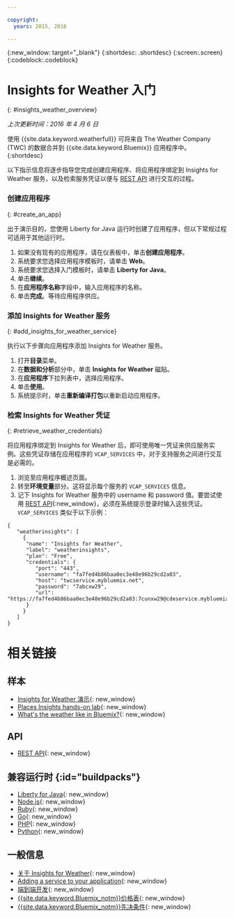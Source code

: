```yaml
---

copyright:
  years: 2015, 2016

---
```


{:new_window: target="_blank"}
{:shortdesc: .shortdesc}
{:screen:.screen}
{:codeblock:.codeblock}

# Insights for Weather 入门
{: #insights_weather_overview}

*上次更新时间：2016 年 4 月 6 日*

使用 {{site.data.keyword.weatherfull}} 可将来自 The Weather Company (TWC) 的数据合并到 {{site.data.keyword.Bluemix}} 应用程序中。
{:shortdesc}

以下指示信息将逐步指导您完成创建应用程序、将应用程序绑定到 Insights for Weather 服务，以及检索服务凭证以便与 [REST API](https://twcservice.{APPDomain}/rest-api/) 进行交互的过程。

### 创建应用程序
{: #create_an_app}

出于演示目的，您使用 Liberty for Java 运行时创建了应用程序，但以下常规过程可适用于其他运行时。

1. 如果没有现有的应用程序，请在仪表板中，单击**创建应用程序**。
2. 系统要求您选择应用程序模板时，请单击 **Web**。
3. 系统要求您选择入门模板时，请单击 **Liberty for Java**。
4. 单击**继续**。
5. 在**应用程序名称**字段中，输入应用程序的名称。
6. 单击**完成**。等待应用程序供应。

### 添加 Insights for Weather 服务
{: #add_insights_for_weather_service}

执行以下步骤向应用程序添加 Insights for Weather 服务。
1. 打开**目录**菜单。
2. 在**数据和分析**部分中，单击 **Insights for Weather** 磁贴。
3. 在**应用程序**下拉列表中，选择应用程序。
4. 单击**使用**。
5. 系统提示时，单击**重新编译打包**以重新启动应用程序。

### 检索 Insights for Weather 凭证
{: #retrieve_weather_credentials}

将应用程序绑定到 Insights for Weather 后，即可使用唯一凭证来供应服务实例。这些凭证存储在应用程序的 `VCAP_SERVICES` 中，对于支持服务之间进行交互是必需的。

1. 浏览至应用程序概述页面。
2. 转至**环境变量**部分。这将显示每个服务的 `VCAP_SERVICES` 信息。
3. 记下 Insights for Weather 服务中的 username 和 password 值。要尝试使用 [REST API](https://twcservice.{APPDomain}/rest-api/){:new_window}，必须在系统提示登录时输入这些凭证。`VCAP_SERVICES` 类似于以下示例：

```
{
   "weatherinsights": [
     {
      "name": "Insights for Weather",
      "label": "weatherinsights",
      "plan": "Free",
      "credentials": {
         "port": "443",
         "username": "fa7fed4b86baa0ec3e48e96b29cd2a03",
         "host": "twcservice.mybluemix.net",
         "password": "7abcxw29",
         "url": "https://fa7fed4b86baa0ec3e48e96b29cd2a03:7cunxw29@cdeservice.mybluemix.net"
      }
     }
   ]
}
```

# 相关链接
## 样本
* [Insights for Weather 演示](http://insights-for-weather-demo.mybluemix.net/){: new_window}
* [Places Insights hands-on lab](https://github.com/IBM-Bluemix/places-insights-lab){: new_window}
* [What's the weather like in Bluemix?](https://developer.ibm.com/bluemix/2015/12/08/insights-weather-sample-overview){: new_window}

## API
* [REST API](https://twcservice.{APPDomain}/rest-api/){: new_window}

## 兼容运行时 {:id="buildpacks"}
* [Liberty for Java](https://console.{DomainName}/docs/starters/liberty/index.html){: new_window}
* [Node.js](https://console.{DomainName}/docs/runtimes/nodejs/index.html){: new_window}
* [Ruby](https://console.{DomainName}/docs/runtimes/ruby/index.html){: new_window}
* [Go](https://console.{DomainName}/docs/runtimes/go/index.html){: new_window}
* [PHP](https://console.{DomainName}/docs/runtimes/php/index.html){: new_window}
* [Python](https://console.{DomainName}/docs/runtimes/python/index.html){: new_window}

## 一般信息
* [关于 Insights for Weather](https://console.{DomainName}/docs/services/Weather/weather_overview.html){: new_window}
* [Adding a service to your application](https://console.{DomainName}/docs/services/reqnsi.html#add_service){: new_window}
* [端到端开发](https://console.{DomainName}/docs/cfapps/ee.html){: new_window}
* [{{site.data.keyword.Bluemix_notm}}价格表](https://console.{DomainName}/pricing/){: new_window}
* [{{site.data.keyword.Bluemix_notm}}先决条件](https://developer.ibm.com/bluemix/support/#prereqs){: new_window}
